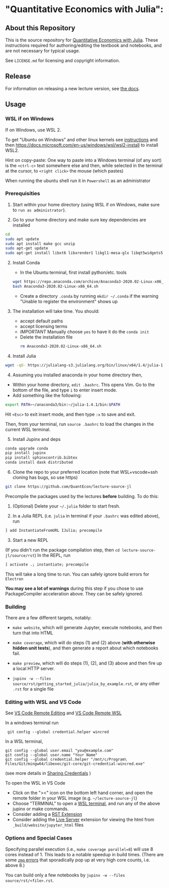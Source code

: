 # "Quantitative Economics with Julia":

## About this Repository 

This is the source repository for [Quantitative Economics with Julia](https://julia.quantecon.org).  These instructions required for authoring/editing the textbook and notebooks, and are not necessary for typical usage.

See `LICENSE.md` for licensing and copyright information.

## Release

For information on releasing a new lecture version, see [the docs](RELEASE.md).

## Usage

### WSL if on Windows
If on Windows, use WSL 2.

To get "Ubuntu on Windows" and other linux kernels see [instructions](https://docs.microsoft.com/en-us/windows/wsl/install-win10) and then https://docs.microsoft.com/en-us/windows/wsl/wsl2-install to install WSL2.

Hint on copy-paste:  One way to paste into a Windows terminal (of any sort) is the `<ctrl-c>` text somewhere else and then, while selected in the terminal at the cursor, to `<right click>` the mouse (which pastes)

When running the ubuntu shell run it in `Powershell` as an administrator

### Prerequisities

1. Start within your home directory (using WSL if on Windows, make sure to  `run as administrator`).

2. Go to your home directory and make sure key dependencies are installed
```bash
cd
sudo apt update
sudo apt install make gcc unzip
sudo apt-get update
sudo apt-get install libxt6 libxrender1 libgl1-mesa-glx libqt5widgets5 
```

2. Install Conda

   -  In the Ubuntu terminal, first install python/etc. tools
   ```bash
   wget https://repo.anaconda.com/archive/Anaconda3-2020.02-Linux-x86_64.sh
   bash Anaconda3-2020.02-Linux-x86_64.sh
   ```
   -  Create a directory `.conda` by running `mkdir ~/.conda` if the warning "Unable to register the environment" shows up
3. The installation will take time. You should:
   - accept default paths
   - accept licensing terms
   - *IMPORTANT* Manually choose `yes` to have it do the `conda init`
   - Delete the installation file
     ```bash
     rm Anaconda3-2020.02-Linux-x86_64.sh
     ```

4. Install Julia
```bash
wget -qO- https://julialang-s3.julialang.org/bin/linux/x64/1.4/julia-1.4.1-linux-x86_64.tar.gz | tar -xzv
```

4. Assuming you installed anaconda in your home directory then,
- Within your home directory, `edit .bashrc`.  This opens Vim.  Go to the bottom of the file, and type `i` to enter insert mode.
- Add something like the following:

```bash
export PATH=~/anaconda3/bin:~/julia-1.4.1/bin:$PATH
```
Hit `<Esc>` to exit insert mode, and then type `:x` to save and exit.

Then, from your terminal, run `source .bashrc` to load the changes in the current WSL terminal.

5. Install Jupinx and deps

```bash
conda upgrade conda
pip install jupinx
pip install sphinxcontrib.bibtex
conda install dask distributed
```

6. Clone the repo to your preferred location (note that WSL+vscode+ssh cloning has bugs, so use https)

```bash
git clone https://github.com/QuantEcon/lecture-source-jl
```

Precompile the packages used by the lectures **before** building. To do this: 

1. (Optional) Delete your `~/.julia` folder to start fresh.

2. In a Julia REPL (i.e. `julia` in terminal if your `.bashrc` was edited above), run

```julia
] add InstantiateFromURL IJulia; precompile
```

3. Start a new REPL

(If you didn't run the package compilation step, then `cd lecture-source-jl/source/rst`)
In the REPL, run

```julia
] activate .; instantiate; precompile
```
This will take a long time to run.  You can safely ignore build errors for `Electron`
 
**You may see a lot of warnings** during this step if you chose to use PackageCompiler acceleration above. They can be safely ignored.
 

### Building

There are a few different targets, notably: 

* `make website`, which will generate Jupyter, execute notebooks, and then turn that into HTML 

* `make coverage`, which will do steps (1) and (2) above (**with otherwise hidden unit tests**), and then generate a report about which notebooks fail. 

* `make preview`, which will do steps (1), (2), and (3) above and then fire up a local HTTP server. 

* `jupinx -w --files source/rst/getting_started_julia/julia_by_example.rst`, or any other `.rst` for a single file

### Editing with WSL and VS Code
See [VS Code Remote Editing](https://code.visualstudio.com/docs/remote/remote-overview) and [VS Code Remote WSL](https://code.visualstudio.com/docs/remote/wsl#_opening-a-terminal-in-wsl)

In a windows terminal run
```
 git config --global credential.helper wincred
```
In a WSL terminal,
```
git config --global user.email "you@example.com"
git config --global user.name "Your Name"
git config --global credential.helper "/mnt/c/Program\ Files/Git/mingw64/libexec/git-core/git-credential-wincred.exe"
```
(see more details in [Sharing Credentials](https://code.visualstudio.com/docs/remote/troubleshooting#_sharing-git-credentials-between-windows-and-wsl) )

To open the WSL in VS Code
- Click on the "><" icon on the bottom left hand corner, and open the remote folder in your WSL image (e.g. `~/lecture-source-jl`)
- Choose "TERMINAL" to open a [WSL terminal](https://code.visualstudio.com/docs/remote/wsl#_opening-a-terminal-in-wsl), and run any of the above jupinx or make commands.
- Consider adding a [RST Extension](https://marketplace.visualstudio.com/items?itemName=lextudio.restructuredtext)
- Consider adding the [Live Server](https://marketplace.visualstudio.com/items?itemName=ritwickdey.LiveServer) extension for viewing the html from `_build/website/jupyter_html` files

### Options and Special Cases

Specifying parallel execution (i.e., `make coverage parallel=8`) will use 8 cores instead of 1. This leads to a notable speedup in build times. (There are some [`zmq` errors](https://github.com/QuantEcon/sphinxcontrib-jupyter/issues/261) that sporadically pop up at very high core counts, i.e. above 8.)

You can build only a few notebooks by `jupinx -w --files source/rst/<file>.rst`.

